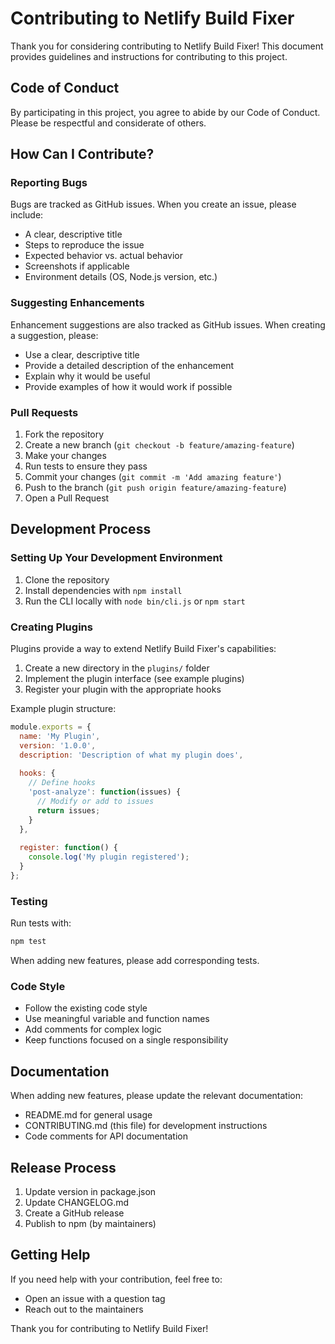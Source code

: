 # Contributing to Netlify Build Fixer

Thank you for considering contributing to Netlify Build Fixer! This document provides guidelines and instructions for contributing to this project.

## Code of Conduct

By participating in this project, you agree to abide by our Code of Conduct. Please be respectful and considerate of others.

## How Can I Contribute?

### Reporting Bugs

Bugs are tracked as GitHub issues. When you create an issue, please include:

- A clear, descriptive title
- Steps to reproduce the issue
- Expected behavior vs. actual behavior
- Screenshots if applicable
- Environment details (OS, Node.js version, etc.)

### Suggesting Enhancements

Enhancement suggestions are also tracked as GitHub issues. When creating a suggestion, please:

- Use a clear, descriptive title
- Provide a detailed description of the enhancement
- Explain why it would be useful
- Provide examples of how it would work if possible

### Pull Requests

1. Fork the repository
2. Create a new branch (`git checkout -b feature/amazing-feature`)
3. Make your changes
4. Run tests to ensure they pass
5. Commit your changes (`git commit -m 'Add amazing feature'`)
6. Push to the branch (`git push origin feature/amazing-feature`)
7. Open a Pull Request

## Development Process

### Setting Up Your Development Environment

1. Clone the repository
2. Install dependencies with `npm install`
3. Run the CLI locally with `node bin/cli.js` or `npm start`

### Creating Plugins

Plugins provide a way to extend Netlify Build Fixer's capabilities:

1. Create a new directory in the `plugins/` folder
2. Implement the plugin interface (see example plugins)
3. Register your plugin with the appropriate hooks

Example plugin structure:

```javascript
module.exports = {
  name: 'My Plugin',
  version: '1.0.0',
  description: 'Description of what my plugin does',
  
  hooks: {
    // Define hooks
    'post-analyze': function(issues) {
      // Modify or add to issues
      return issues;
    }
  },
  
  register: function() {
    console.log('My plugin registered');
  }
};
```

### Testing

Run tests with:

```bash
npm test
```

When adding new features, please add corresponding tests.

### Code Style

- Follow the existing code style
- Use meaningful variable and function names
- Add comments for complex logic
- Keep functions focused on a single responsibility

## Documentation

When adding new features, please update the relevant documentation:

- README.md for general usage
- CONTRIBUTING.md (this file) for development instructions
- Code comments for API documentation

## Release Process

1. Update version in package.json
2. Update CHANGELOG.md
3. Create a GitHub release
4. Publish to npm (by maintainers)

## Getting Help

If you need help with your contribution, feel free to:

- Open an issue with a question tag
- Reach out to the maintainers

Thank you for contributing to Netlify Build Fixer!
